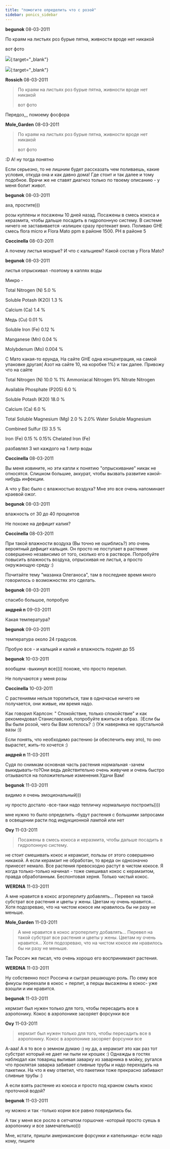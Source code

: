 ```yaml
---
title: "помогите определить что с розой"
sidebar: ponics_sidebar
---
```


**begunok** 08-03-2011

По краям на листьях роз бурые пятна, живности вроде нет никакой

вот фото

[![](/attachimages/6143_IMG_2312.jpg)](https://t.me/ponics_ru_files/5044){:target="_blank"}

[![](/attachimages/6145_IMG_2311.jpg)](https://t.me/ponics_ru_files/5045){:target="_blank"}

**Rossich** 08-03-2011

> По краям на листьях роз бурые пятна, живности вроде нет никакой
> 
> вот фото

Передоз,,, помоему фосфора


**Mole_Garden** 08-03-2011

> По краям на листьях роз бурые пятна, живности вроде нет никакой
> 
> вот фото

 :D А! ну тогда понятно

Если серьезно, то не лишним будет рассказать чем поливаешь, какие условия, откуда она и как давно дома! Где стоит и так далее и тому подобное. Врачи же не ставят диагноз только по твоему описанию - у меня болит живот. 


**begunok** 08-03-2011

аха, простите))) 

розы куплены и посажены 10 дней назад. Посажены в смесь кокоса и керазмита, чтобы дальше посадить в гидропонную систему. В системе ничего не заставивается -излишек сразу протекает вниз. Поливаю GHE смесь flora micro и Flora Mato ppm в районе 1500. PH в районе 5


**Coccinella** 08-03-2011

А почему листья мокрые? И что с кальцием? Какой состав у Flora Mato?


**begunok** 08-03-2011

листья опрыскивал -поэтому в каплях воды

Микро -

Total Nitrogen (N) 5.0 % 

Soluble Potash (K2O) 1.3 % 

Calcium (Ca) 1.4 % 

Медь (Cu) 0.01 % 

Soluble Iron (Fe) 0.12 % 

Manganese (Mn) 0.04 %

Molybdenum (Mo) 0.004 %

С Мато какая-то ерунда, На сайте GHE одна концентрация, на самой упаковке другая( Азот на сайте 10, на коробке 1%) и так далее. Привожу что на сайте 

Total Nitrogen (N) 10.0 % 1% Ammoniacal Nitrogen 9% Nitrate Nitrogen 

Available Phosphate (P205) 6.0 %

Soluble Potash (K20) 18.0 % 

Calcium (Ca) 6.0 % 

Total Soluble Magnesium (Mg) 2.0 % 2.0% Water Soluble Magnesium 

Combined Sulfur (S) 3.5 % 

Iron (Fe) 0.15 % 0.15% Chelated Iron (Fe) 

разбавлял 3 мл каждого на 1 литр воды


**Coccinella** 08-03-2011

Вы меня извините, но эти капли к понятию "опрыскивание" никак не относятся. Слишком большие, аккурат, чтобы вызвать развитие какой-нибудь инфекции.

А что у Вас было с влажностью воздуха? Мне это все очень напоминает краевой ожог.


**begunok** 08-03-2011

влажность от 30 до 40 процентов

Не похоже на дефицит калия?


**Coccinella** 08-03-2011

При такой влажности воздуха (Вы точно не ошиблись?) это очень вероятный дефицит кальция. Он просто не поступает в растение совершенно независимо от того, сколько его в растворе. Попробуйте повысить влажность воздуха, опрыскивая не листья, а просто окружающую среду :)

Почитайте тему "мазанка Олеганоса", там в последнее время много говорилось о возможностях это сделать.


**begunok** 08-03-2011

спасибо большое, попробую


**андрей п** 09-03-2011

Какая температура?


**begunok** 09-03-2011

температура около 24 градусов.

Пробую все - и кальций и калий и влажность поднял до 55


**begunok** 10-03-2011

вообщем -выкинул все(((( похоже, что просто перелил.

Не получаются у меня розы


**Coccinella** 10-03-2011

С растениями нельзя торопиться, там в одночасье ничего не получается, они живые, им время надо.

Как говорил Карлсон: " Спокойствие, только спокойствие" и как рекомендовал Станиславский, попробуйте вжиться в образ. :)Если бы Вы были розой, чего бы Вам хотелось? :) (Уж наверняка не хрустальной вазы :))

Если понять, что необходимо растению (и обеспечить ему это), то оно вырастет, жить-то хочется :)


**андрей п** 11-03-2011

Судя по снимкам основная часть растения нормальная -зачем выкидывать-то?Они ведь действительно очень живучие и очень быстро отзываются на положительные изменения.Удачи Вам!


**begunok** 11-03-2011

видимо я очень эмоциональный)))

ну просто достало -все-таки надо тепличку нормальную построить))))

мне нужно то было определить -будут растения с большими запросами в освещении расти под индукционной лампой или нет


**Oxy** 11-03-2011

>  Посажены в смесь кокоса и керазмита, чтобы дальше посадить в гидропонную систему.

не стоит смешивать кокос и керамзит, пользы от этого совершенно никакой. А если керамзит не обработан, то вреда он однозначно принесет немало. Все растения превосходно растут в чистом кокосе. Я когда только-только начинал - тоже смешивал кокос с керамзитом, правда обработанным. Беспонтовая херня. Только чистый кокос.


**WERDNA** 11-03-2011

А мне нравится в кокос агроперлиту добавлять... Перевел на такой субстрат все растения и цветы у жены. Цветам ну очень нравится... Хотя подозреваю, что на чистом кокосе им нравилось бы ни разу не меньше.


**Mole_Garden** 11-03-2011

> А мне нравится в кокос агроперлиту добавлять... Перевел на такой субстрат все растения и цветы у жены. Цветам ну очень нравится... Хотя подозреваю, что на чистом кокосе им нравилось бы ни разу не меньше.

Так Россич же писал, что очень хорошо его воспринимают растения.


**WERDNA** 11-03-2011

Ну собственно пост Россича и сыграл решающую роль. По сему все фикусы переехали в кокос + перлит, а перцы высажены в кокос- уже взошли и им нравится.


**begunok** 11-03-2011

кермзит был нужен только для того, чтобы пересадить все в аэропонику. Кокос в аэропонике засоряет форсунки все


**Oxy** 11-03-2011

> кермзит был нужен только для того, чтобы пересадить все в аэропонику. Кокос в аэропонике засоряет форсунки все

А-ааа! А я то все о земном думаю :) ну да, а керамзит это как раз тот субстрат который не дает ни пыли ни крошек :) Однажды в гостях наблюдал как товарищ выливая заварку из заварника в мойку, ругался что проклятая заварка забивает сливные трубы и надо переходить на пакетики. На что я ему ответил, что пакетики тоже прекрасно забивают сливные трубы :)

А если взять растение из кокоса и просто под краном смыть кокос проточной водой?


**begunok** 11-03-2011

ну можно и так -только корни все равно повредились бы.

А так у меня все росло в сетчатом горшочке -который просто суешь в аэропонику и все замечательно)))

Мне, кстати, пришли американские форсунки и капельницы- если надо кому, пишите


